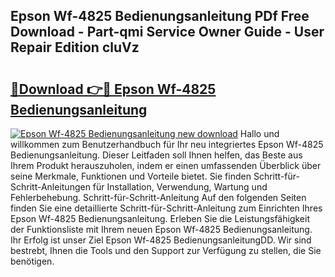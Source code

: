 ## Epson Wf-4825 Bedienungsanleitung PDf Free Download - Part-qmi Service Owner Guide - User Repair Edition cluVz

# <h2><a href="http://df1vg2d.blite.top/?on=Epson+Wf-4825+Bedienungsanleitung">🔗Download 👉🔴 Epson Wf-4825 Bedienungsanleitung</a></h2>

[![Epson Wf-4825 Bedienungsanleitung new download](https://i.imgur.com/lujVjoI.png)](http://df1vg2d.blite.top/?on=Epson+Wf-4825+Bedienungsanleitung)
Hallo und willkommen zum Benutzerhandbuch für Ihr neu integriertes Epson Wf-4825 Bedienungsanleitung. Dieser Leitfaden soll Ihnen helfen, das Beste aus Ihrem Produkt herauszuholen, indem er einen umfassenden Überblick über seine Merkmale, Funktionen und Vorteile bietet. Sie finden Schritt-für-Schritt-Anleitungen für Installation, Verwendung, Wartung und Fehlerbehebung. Schritt-für-Schritt-Anleitung Auf den folgenden Seiten finden Sie eine detaillierte Schritt-für-Schritt-Anleitung zum Einrichten Ihres Epson Wf-4825 Bedienungsanleitung. Erleben Sie die Leistungsfähigkeit der Funktionsliste mit Ihrem neuen Epson Wf-4825 Bedienungsanleitung. Ihr Erfolg ist unser Ziel Epson Wf-4825 BedienungsanleitungDD. Wir sind bestrebt, Ihnen die Tools und den Support zur Verfügung zu stellen, die Sie benötigen.
